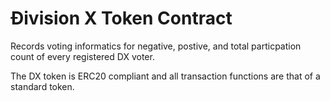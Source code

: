 # Ðivision X Token Contract
Records voting informatics for negative, postive, and total particpation count of every registered DX voter. 

The DX token is ERC20 compliant and all transaction functions are that of a standard token.
